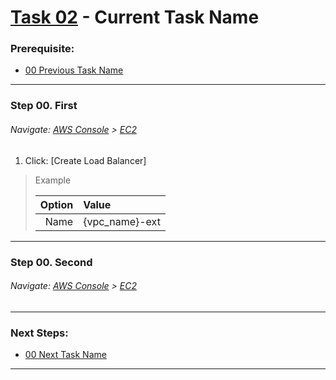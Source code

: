 # [Task 02](../tasks/name) - Current Task Name
### Prerequisite:
  + [00 Previous Task Name]
--------------------------------------------------------------------------------
### Step 00\. First
###### Navigate: [AWS Console] > [EC2] 
 1. Click: [Create Load Balancer]
> Example
>
>   | Option            | Value                 |
>   |------------------:|:----------------------|
>   | Name              | {vpc_name}-ext        |

---------------------------------------------------------------------------------
### Step 00\. Second
###### Navigate: [AWS Console] > [EC2] 

---------------------------------------------------------------------------------
### Next Steps:
  + [00 Next Task Name]
--------------------------------------------------------------------------------
[00 Next Task Name]:../manual/00_NextTaskName.md
[00 Previous Task Name]:../manual/00_PreviousTaskName.md
[EC2]:https://console.amazonaws-us-gov.com/ec2/home
[AWS Console]:https://console.amazonaws-us-gov.com/console/home

